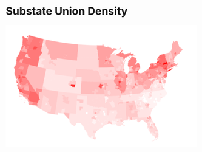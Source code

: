 # Substate Union Density


[![Contiguous 49](docs/lower_48.png)](https://datawrapper.dwcdn.net/LMqXU/3/)
